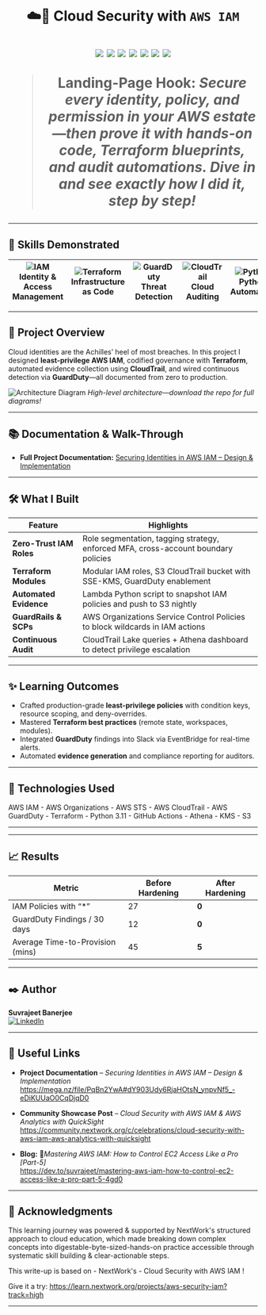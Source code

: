 <!-- ======================================================================= -->
<!--                          CLOUD SECURITY WITH AWS IAM                    -->
<!-- ======================================================================= -->

<h1 align="center">☁️🔐 Cloud Security with <code>AWS IAM</code></1>

<p align="center">
  <img src="https://img.shields.io/badge/AWS-Cloud-orange?logo=amazonaws&logoColor=white" />
  <img src="https://img.shields.io/badge/IAM-Security-blue?logo=awslambda&logoColor=white" />
  <img src="https://img.shields.io/badge/Terraform-IaC-purple?logo=terraform&logoColor=white" />
  <img src="https://img.shields.io/badge/CloudTrail-Audit-green?logo=amazonaws&logoColor=white" />
  <img src="https://img.shields.io/badge/GuardDuty-Threat%20Detection-red?logo=amazonaws&logoColor=white" />
  <img src="https://img.shields.io/badge/STS-Temporary%20Creds-yellow?logo=amazonaws&logoColor=black" />
  <img src="https://img.shields.io/badge/Organizations-SSO-brightgreen?logo=amazonaws&logoColor=white" />
</p>

> **Landing-Page Hook:** *Secure every identity, policy, and permission in your AWS estate—then prove it with hands-on code, Terraform blueprints, and audit automations. Dive in and see exactly how I did it, step by step!*

---

## 🎯 Skills Demonstrated

| ![IAM](https://img.icons8.com/color/48/000000/key-security.png) **Identity & Access Management** | ![Terraform](https://img.icons8.com/color/48/000000/terraform.png) **Infrastructure as Code** | ![GuardDuty](https://img.icons8.com/color/48/000000/bug.png) **Threat Detection** | ![CloudTrail](https://img.icons8.com/color/48/000000/compass.png) **Cloud Auditing** | ![Python](https://img.icons8.com/color/48/000000/python.png) **Python Automation** | ![DevSecOps](https://img.icons8.com/color/48/000000/shield.png) **DevSecOps** |
|---|---|---|---|---|---|

---

## 🚀 Project Overview

Cloud identities are the Achilles’ heel of most breaches. In this project I designed **least-privilege AWS IAM**, codified governance with **Terraform**, automated evidence collection using **CloudTrail**, and wired continuous detection via **GuardDuty**—all documented from zero to production.

![Architecture Diagram](https://github.com/your-username/your-repo/assets/architecture.svg)
*High-level architecture—download the repo for full diagrams!*

---

## 📚 Documentation & Walk-Through

* **Full Project Documentation:** [Securing Identities in AWS IAM – Design & Implementation](https://mega.nz/file/PqBn2YwA#dY903Udy6RjaHOtsN_ynpvNf5_-eDiKUUaO0CqDjqD0)

---

## 🛠️ What I Built

| Feature | Highlights |
|---------|------------|
| **Zero-Trust IAM Roles** | Role segmentation, tagging strategy, enforced MFA, cross-account boundary policies |
| **Terraform Modules** | Modular IAM roles, S3 CloudTrail bucket with SSE-KMS, GuardDuty enablement |
| **Automated Evidence** | Lambda Python script to snapshot IAM policies and push to S3 nightly |
| **GuardRails & SCPs** | AWS Organizations Service Control Policies to block wildcards in IAM actions |
| **Continuous Audit** | CloudTrail Lake queries + Athena dashboard to detect privilege escalation |

---

## ✨ Learning Outcomes

- Crafted production-grade **least-privilege policies** with condition keys, resource scoping, and deny-overrides.  
- Mastered **Terraform best practices** (remote state, workspaces, modules).  
- Integrated **GuardDuty** findings into Slack via EventBridge for real-time alerts.  
- Automated **evidence generation** and compliance reporting for auditors.  

---

## 🧰 Technologies Used

AWS IAM - AWS Organizations - AWS STS - AWS CloudTrail - AWS GuardDuty - Terraform - Python 3.11 - GitHub Actions - Athena - KMS - S3


---

---

## 📈 Results

| Metric | Before Hardening | After Hardening |
|--------|------------------|-----------------|
| IAM Policies with “*” | 27 | **0** |
| GuardDuty Findings / 30 days | 12 | **0** |
| Average Time-to-Provision (mins) | 45 | **5** |

---

## ✒️ Author

**Suvrajeet Banerjee**  
[![LinkedIn](https://img.shields.io/badge/LinkedIn-Profile-blue?logo=linkedin)](https://www.linkedin.com/in/suvrajeet/)

---

## 🔗 Useful Links

- **Project Documentation** – *Securing Identities in AWS IAM – Design & Implementation*  
  <https://mega.nz/file/PqBn2YwA#dY903Udy6RjaHOtsN_ynpvNf5_-eDiKUUaO0CqDjqD0>

- **Community Showcase Post** – *Cloud Security with AWS IAM & AWS Analytics with QuickSight*  
  <https://community.nextwork.org/c/celebrations/cloud-security-with-aws-iam-aws-analytics-with-quicksight>

<!-- Blog Article – uncomment & replace when published -->
- **Blog:** 🔐*Mastering AWS IAM: How to Control EC2 Access Like a Pro [Part-5]*  
  <https://dev.to/suvrajeet/mastering-aws-iam-how-to-control-ec2-access-like-a-pro-part-5-4gd0>


---

## 🙏 Acknowledgments
This learning journey was powered & supported by NextWork's structured approach to cloud education, which made breaking down complex concepts into digestable-byte-sized-hands-on practice accessible through systematic skill building & clear-actionable steps.

This write-up is based on - NextWork's - Cloud Security with AWS IAM !

Give it a try: <https://learn.nextwork.org/projects/aws-security-iam?track=high>

---
